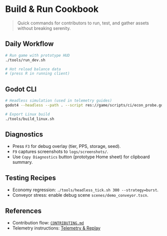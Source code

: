 # Build & Run Cookbook

> Quick commands for contributors to run, test, and gather assets without breaking serenity.

## Daily Workflow
```bash
# Run game with prototype HUD
./tools/run_dev.sh

# Hot reload balance data
# (press R in running client)
```

## Godot CLI
```bash
# Headless simulation (used in telemetry guides)
godot4 --headless --path . --script res://game/scripts/ci/econ_probe.gd --seconds=300

# Export Linux build
./tools/build_linux.sh
```

## Diagnostics
- Press `F3` for debug overlay (tier, PPS, storage, seed).
- `F9` captures screenshots to `logs/screenshots/`.
- Use `Copy Diagnostics` button (prototype Home sheet) for clipboard summary.

## Testing Recipes
- Economy regression: `./tools/headless_tick.sh 300 --strategy=burst`.
- Conveyor stress: enable debug scene `scenes/demo_conveyor.tscn`.

## References
- Contribution flow: [`CONTRIBUTING.md`](../../CONTRIBUTING.md)
- Telemetry instructions: [Telemetry & Replay](../quality/Telemetry_Replay.md)
